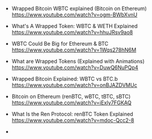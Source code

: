 - Wrapped Bitcoin WBTC explained (Bitcoin on Ethereum)
  https://www.youtube.com/watch?v=ogm-BWbXvnU
  
- What's A Wrapped Token: WBTC & WETH Explained
  https://www.youtube.com/watch?v=hhuJRsv9ao8
  
- WBTC Could Be Big for Ethereum & BTC
  https://www.youtube.com/watch?v=1Wqs278hN6M
  
- What are Wrapped Tokens (Explained with Animations)
  https://www.youtube.com/watch?v=DuwQ6NuPQp4
  
- Wrapped Bitcoin Explained: WBTC vs BTC.b
  https://www.youtube.com/watch?v=onBJAZDVMUc
  
- Bitcoin on Ethereum (renBTC, wBTC, tBTC, sBTC)
  https://www.youtube.com/watch?v=iExly7FGKAQ
  
- What Is the Ren Protocol: renBTC Token Explained
  https://www.youtube.com/watch?v=mdoc-Qcc2-8
  
- 
